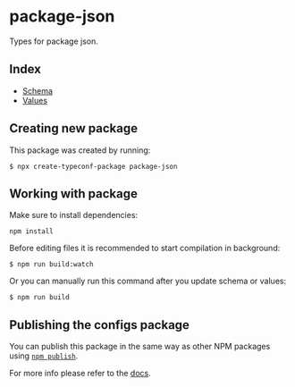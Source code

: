 # package-json

Types for package json.

## Index

- [Schema](src/main.tsp)
- [Values](src/values.config.ts)

## Creating new package

This package was created by running:

```
$ npx create-typeconf-package package-json
```

## Working with package

Make sure to install dependencies:

```
npm install
```

Before editing files it is recommended to start compilation in background:

```
$ npm run build:watch
```

Or you can manually run this command after you update schema or values:

```
$ npm run build
```

## Publishing the configs package

You can publish this package in the same way as other NPM packages using [`npm publish`](https://docs.npmjs.com/cli/v8/commands/npm-publish).

For more info please refer to the [docs](https://docs.typeconf.dev).
